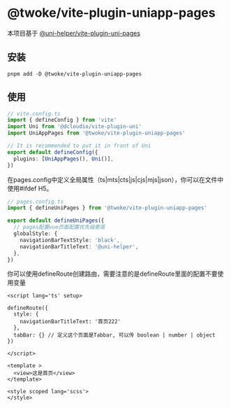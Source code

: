 # @twoke/vite-plugin-uniapp-pages


本项目基于 [@uni-helper/vite-plugin-uni-pages](https://www.npmjs.com/package/@uni-helper/vite-plugin-uni-pages)

## 安装

```
pnpm add -D @twoke/vite-plugin-uniapp-pages
```

## 使用

```ts
// vite.config.ts
import { defineConfig } from 'vite'
import Uni from '@dcloudio/vite-plugin-uni'
import UniAppPages from '@twoke/vite-plugin-uniapp-pages'

// It is recommended to put it in front of Uni
export default defineConfig({
  plugins: [UniAppPages(), Uni()],
})
```

在pages.config中定义全局属性（ts|mts|cts|js|cjs|mjs|json），你可以在文件中使用#ifdef H5。

```ts
// pages.config.ts
import { defineUniPages } from '@twoke/vite-plugin-uniapp-pages'

export default defineUniPages({
  // pages配置vue页面配置优先级更高
  globalStyle: {
    navigationBarTextStyle: 'black',
    navigationBarTitleText: '@uni-helper',
  },
})
```

你可以使用defineRoute创建路由，需要注意的是defineRoute里面的配置不要使用变量

```vue
<script lang='ts' setup>

defineRoute({
  style: {
    navigationBarTitleText: '首页222'
  },
  tabBar: {} // 定义这个页面是Tabbar, 可以传 boolean | number | object
})

</script>

<template >
  <view>这是首页</view>
</template>

<style scoped lang='scss'>
</style>
```

